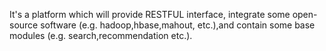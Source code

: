 It's a platform which will provide RESTFUL interface, integrate some open-source software (e.g. hadoop,hbase,mahout, etc.),and contain some base modules (e.g. search,recommendation etc.).